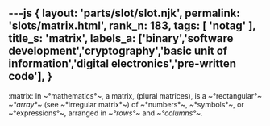 ---js
{
  layout: 'parts/slot/slot.njk',
  permalink: 'slots/matrix.html',
  rank_n: 183,
  tags: [ 'notag' ],
  title_s: 'matrix',
  labels_a: ['binary','software development','cryptography','basic unit of information','digital electronics','pre-written code'],
}
---
:matrix:
In ~°mathematics°~, a matrix, (plural matrices), is a ~°rectangular°~ <i>~°array°~</i> (see ~°irregular matrix°~) of ~°numbers°~, ~°symbols°~, or ~°expressions°~, arranged in <i>~°rows°~</i> and <i>~°columns°~</i>.
